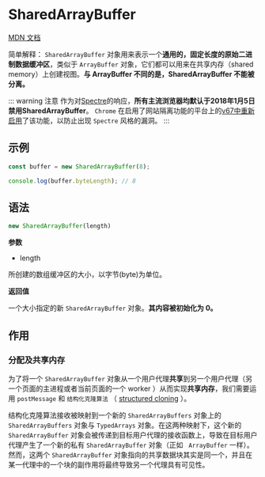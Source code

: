# SharedArrayBuffer

[MDN 文档](https://developer.mozilla.org/zh-CN/docs/Web/JavaScript/Reference/Global_Objects/SharedArrayBuffer)

简单解释： `SharedArrayBuffer` 对象用来表示一个**通用的，固定长度的原始二进制数据缓冲区**，类似于 `ArrayBuffer` 对象，它们都可以用来在共享内存（shared memory）上创建视图。**与 ArrayBuffer 不同的是，SharedArrayBuffer 不能被分离。**

::: warning 注意
作为对[Spectre](https://meltdownattack.com/)的响应，**所有主流浏览器均默认于2018年1月5日禁用SharedArrayBuffer**。 `Chrome` 在启用了网站隔离功能的平台上的[v67中重新启用](https://bugs.chromium.org/p/chromium/issues/detail?id=821270)了该功能，以防止出现 `Spectre` 风格的漏洞。
:::

## 示例

```javascript
const buffer = new SharedArrayBuffer(8);

console.log(buffer.byteLength); // 8
```

## 语法

```js
new SharedArrayBuffer(length)
```

**参数**

* length

所创建的数组缓冲区的大小，以字节(byte)为单位。

**返回值**

一个大小指定的新 `SharedArrayBuffer` 对象。**其内容被初始化为 0。**

## 作用

### 分配及共享内存

为了将一个 `SharedArrayBuffer` 对象从一个用户代理**共享**到另一个用户代理（另一个页面的主进程或者当前页面的一个 worker ）从而实现**共享内存**，我们需要运用 `postMessage` 和 `结构化克隆算法` （ [structured cloning](https://developer.mozilla.org/en-US/docs/Web/API/Web_Workers_API/Structured_clone_algorithm) ）。

结构化克隆算法接收被映射到一个新的 `SharedArrayBuffers` 对象上的 `SharedArrayBuffers` 对象与 `TypedArrays` 对象。在这两种映射下，这个新的 `SharedArrayBuffer` 对象会被传递到目标用户代理的接收函数上，导致在目标用户代理产生了一个新的私有 `SharedArrayBuffer` 对象（正如 ` ArrayBuffer` 一样）。然而，这两个 `SharedArrayBuffer` 对象指向的共享数据块其实是同一个，并且在某一代理中的一个块的副作用将最终导致另一个代理具有可见性。
